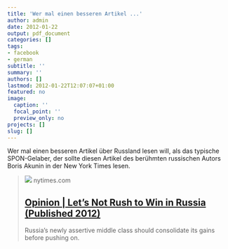 ```yaml
---
title: 'Wer mal einen besseren Artikel ...'
author: admin
date: 2012-01-22
output: pdf_document
categories: []
tags:
- facebook
- german
subtitle: ''
summary: ''
authors: []
lastmod: 2012-01-22T12:07:07+01:00
featured: no
image:
  caption: ''
  focal_point: ''
  preview_only: no
projects: []
slug: []
---
```

Wer mal einen besseren Artikel über Russland lesen will, als das typische SPON-Gelaber, der sollte diesen Artikel des berühmten russischen Autors Boris Akunin in der New York Times lesen.
> [![](https://static01.nyt.com/images/2012/01/21/opinion/21iht-akunin-art/21iht-akunin-art-articleLarge.jpg?year=2012&h=342&w=600&s=023ffe71ae7da01a74384527ad08423771700882ba6efd2a8c074cf52870d58b&k=ZQJBKqZ0VN&tw=1)](http://www.nytimes.com/2012/01/21/opinion/lets-not-rush-to-win-in-russia.html?pagewanted=all)
> nytimes.com
> ## [Opinion | Let’s Not Rush to Win in Russia (Published 2012)](http://www.nytimes.com/2012/01/21/opinion/lets-not-rush-to-win-in-russia.html?pagewanted=all)
>
>Russia’s newly assertive middle class should consolidate its gains before pushing on.

